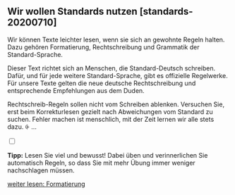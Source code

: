## Wir wollen Standards nutzen [standards-20200710]

Wir können Texte leichter lesen, wenn sie sich an gewohnte Regeln halten. Dazu gehören Formatierung, Rechtschreibung und Grammatik der Standard-Sprache.

Dieser Text richtet sich an Menschen, die Standard-Deutsch schreiben. Dafür, und für jede weitere Standard-Sprache, gibt es offizielle Regelwerke. Für unsere Texte gelten die neue deutsche Rechtschreibung und entsprechende Empfehlungen aus dem Duden.

Rechtschreib-Regeln sollen nicht vom Schreiben ablenken. Versuchen Sie, erst beim Korrekturlesen gezielt nach Abweichungen vom Standard zu suchen. Fehler machen ist menschlich, mit der Zeit lernen wir alle stets dazu. <label for="aside--rechtschreib-regeln-sollen" class="aside-toggle" role="button" aria-pressed="false" aria-label="Randbemerkung anzeigen" onkeypress="toggleButtonKeyPress()" onclick="toggleButtonClick()" tabindex="0">⨭ …</label>

<input id="aside--rechtschreib-regeln-sollen" type="checkbox" class="aside-toggle"/>

**Tipp:** Lesen Sie viel und bewusst! Dabei üben und verinnerlichen Sie automatisch Regeln, so dass Sie mit mehr Übung immer weniger nachschlagen müssen.

[weiter lesen: Formatierung](#standards-formatierung-20200710)
